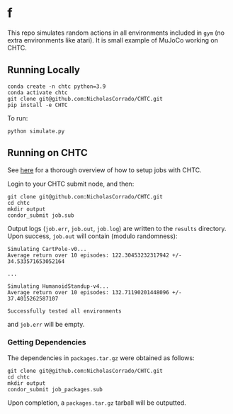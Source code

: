 # f

This repo simulates random actions in all environments included in `gym` (no extra environments like atari).
It is small example of MuJoCo working on CHTC.

## Running Locally

```commandline
conda create -n chtc python=3.9
conda activate chtc
git clone git@github.com:NicholasCorrado/CHTC.git
pip install -e CHTC
```
To run:
```commandline
python simulate.py
```

## Running on CHTC

See [here](https://chtc.cs.wisc.edu/uw-research-computing/python-jobs.html) for a thorough overview of how to setup jobs with CHTC.

Login to your CHTC submit node, and then:
```commandline
git clone git@github.com:NicholasCorrado/CHTC.git
cd chtc
mkdir output
condor_submit job.sub
```
Output logs (`job.err`, `job.out`, `job.log`) are written to the `results` directory. 
Upon success, `job.out` will contain (modulo randomness):

```commandline
Simulating CartPole-v0...
Average return over 10 episodes: 122.30453232317942 +/- 34.533571653052164

...

Simulating HumanoidStandup-v4...
Average return over 10 episodes: 132.71190201448096 +/- 37.4015262587107

Successfully tested all environments
```
and `job.err` will be empty.

### Getting Dependencies

The dependencies in `packages.tar.gz` were obtained as follows:

```commandline
git clone git@github.com:NicholasCorrado/CHTC.git
cd chtc
mkdir output
condor_submit job_packages.sub
```
Upon completion, a `packages.tar.gz` tarball will be outputted.